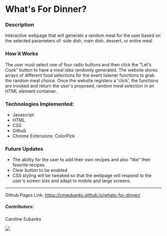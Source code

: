 # What's For Dinner?

### Description
Interactive webpage that will generate a random meal for the user based on the selected parameters of:
side dish, main dish, dessert, or entire meal

### How it Works
The user must select one of four radio buttons and then click the "Let's Cook" button to have a meal idea randomly generated.
The website stores arrays of different food selections for the event listener functions to grab the random meal choice. Once the website registers a 'click', the functions are invoked and return the user's proposed, random meal selection in an HTML element container.

### Technologies Implemented:
- Javascript
- HTML
- CSS
- Github
- Chrome Extensions: ColorPick

### Future Updates
- The ability for the user to add their own recipes and also "like" their favorite recipes.
- Clear button to be enabled
- CSS styling will be tweaked so that the webpage will respond to the user's screen size and adapt to mobile and large screens.

******************************************************************
Github Pages Link: https://cmeubanks.github.io/whats-for-dinner/

##### Contributors:
Caroline Eubanks

![](https://media.giphy.com/media/jc4bv3vIGzrP6hmjnO/giphy.gif)
